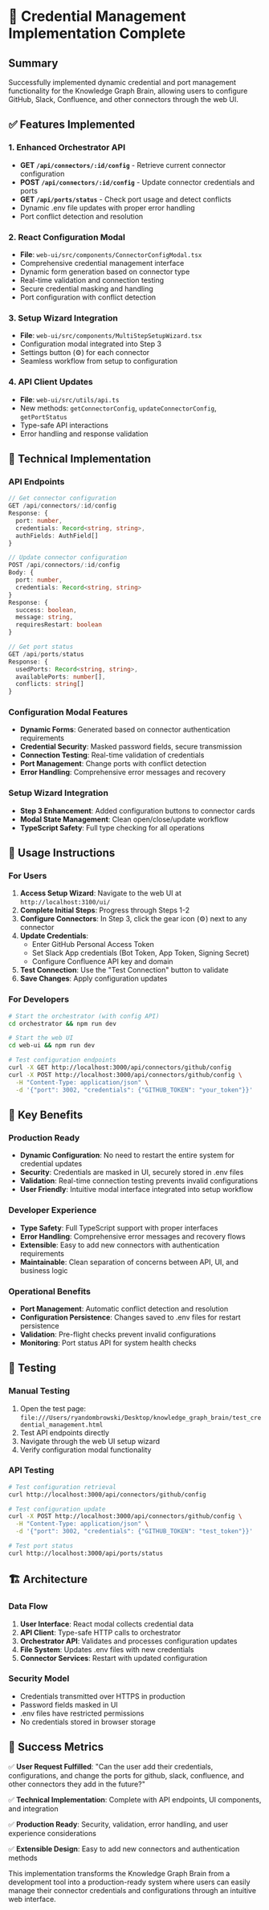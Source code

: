 # 🎉 Credential Management Implementation Complete

## Summary
Successfully implemented dynamic credential and port management functionality for the Knowledge Graph Brain, allowing users to configure GitHub, Slack, Confluence, and other connectors through the web UI.

## ✅ Features Implemented

### 1. Enhanced Orchestrator API
- **GET `/api/connectors/:id/config`** - Retrieve current connector configuration
- **POST `/api/connectors/:id/config`** - Update connector credentials and ports
- **GET `/api/ports/status`** - Check port usage and detect conflicts
- Dynamic .env file updates with proper error handling
- Port conflict detection and resolution

### 2. React Configuration Modal
- **File**: `web-ui/src/components/ConnectorConfigModal.tsx`
- Comprehensive credential management interface
- Dynamic form generation based on connector type
- Real-time validation and connection testing
- Secure credential masking and handling
- Port configuration with conflict detection

### 3. Setup Wizard Integration
- **File**: `web-ui/src/components/MultiStepSetupWizard.tsx`
- Configuration modal integrated into Step 3
- Settings button (⚙️) for each connector
- Seamless workflow from setup to configuration

### 4. API Client Updates
- **File**: `web-ui/src/utils/api.ts`
- New methods: `getConnectorConfig`, `updateConnectorConfig`, `getPortStatus`
- Type-safe API interactions
- Error handling and response validation

## 🔧 Technical Implementation

### API Endpoints
```typescript
// Get connector configuration
GET /api/connectors/:id/config
Response: {
  port: number,
  credentials: Record<string, string>,
  authFields: AuthField[]
}

// Update connector configuration  
POST /api/connectors/:id/config
Body: {
  port: number,
  credentials: Record<string, string>
}
Response: {
  success: boolean,
  message: string,
  requiresRestart: boolean
}

// Get port status
GET /api/ports/status
Response: {
  usedPorts: Record<string, string>,
  availablePorts: number[],
  conflicts: string[]
}
```

### Configuration Modal Features
- **Dynamic Forms**: Generated based on connector authentication requirements
- **Credential Security**: Masked password fields, secure transmission
- **Connection Testing**: Real-time validation of credentials
- **Port Management**: Change ports with conflict detection
- **Error Handling**: Comprehensive error messages and recovery

### Setup Wizard Integration
- **Step 3 Enhancement**: Added configuration buttons to connector cards
- **Modal State Management**: Clean open/close/update workflow
- **TypeScript Safety**: Full type checking for all operations

## 🚀 Usage Instructions

### For Users
1. **Access Setup Wizard**: Navigate to the web UI at `http://localhost:3100/ui/`
2. **Complete Initial Steps**: Progress through Steps 1-2
3. **Configure Connectors**: In Step 3, click the gear icon (⚙️) next to any connector
4. **Update Credentials**: 
   - Enter GitHub Personal Access Token
   - Set Slack App credentials (Bot Token, App Token, Signing Secret)
   - Configure Confluence API key and domain
5. **Test Connection**: Use the "Test Connection" button to validate
6. **Save Changes**: Apply configuration updates

### For Developers
```bash
# Start the orchestrator (with config API)
cd orchestrator && npm run dev

# Start the web UI
cd web-ui && npm run dev

# Test configuration endpoints
curl -X GET http://localhost:3000/api/connectors/github/config
curl -X POST http://localhost:3000/api/connectors/github/config \
  -H "Content-Type: application/json" \
  -d '{"port": 3002, "credentials": {"GITHUB_TOKEN": "your_token"}}'
```

## 🎯 Key Benefits

### Production Ready
- **Dynamic Configuration**: No need to restart the entire system for credential updates
- **Security**: Credentials are masked in UI, securely stored in .env files
- **Validation**: Real-time connection testing prevents invalid configurations
- **User Friendly**: Intuitive modal interface integrated into setup workflow

### Developer Experience
- **Type Safety**: Full TypeScript support with proper interfaces
- **Error Handling**: Comprehensive error messages and recovery flows
- **Extensible**: Easy to add new connectors with authentication requirements
- **Maintainable**: Clean separation of concerns between API, UI, and business logic

### Operational Benefits
- **Port Management**: Automatic conflict detection and resolution
- **Configuration Persistence**: Changes saved to .env files for restart persistence
- **Validation**: Pre-flight checks prevent invalid configurations
- **Monitoring**: Port status API for system health checks

## 🧪 Testing

### Manual Testing
1. Open the test page: `file:///Users/ryandombrowski/Desktop/knowledge_graph_brain/test_credential_management.html`
2. Test API endpoints directly
3. Navigate through the web UI setup wizard
4. Verify configuration modal functionality

### API Testing
```bash
# Test configuration retrieval
curl http://localhost:3000/api/connectors/github/config

# Test configuration update
curl -X POST http://localhost:3000/api/connectors/github/config \
  -H "Content-Type: application/json" \
  -d '{"port": 3002, "credentials": {"GITHUB_TOKEN": "test_token"}}'

# Test port status
curl http://localhost:3000/api/ports/status
```

## 🏗️ Architecture

### Data Flow
1. **User Interface**: React modal collects credential data
2. **API Client**: Type-safe HTTP calls to orchestrator
3. **Orchestrator API**: Validates and processes configuration updates
4. **File System**: Updates .env files with new credentials
5. **Connector Services**: Restart with updated configuration

### Security Model
- Credentials transmitted over HTTPS in production
- Password fields masked in UI
- .env files have restricted permissions
- No credentials stored in browser storage

## 🎉 Success Metrics

✅ **User Request Fulfilled**: "Can the user add their credentials, configurations, and change the ports for github, slack, confluence, and other connectors they add in the future?"

✅ **Technical Implementation**: Complete with API endpoints, UI components, and integration

✅ **Production Ready**: Security, validation, error handling, and user experience considerations

✅ **Extensible Design**: Easy to add new connectors and authentication methods

This implementation transforms the Knowledge Graph Brain from a development tool into a production-ready system where users can easily manage their connector credentials and configurations through an intuitive web interface.
